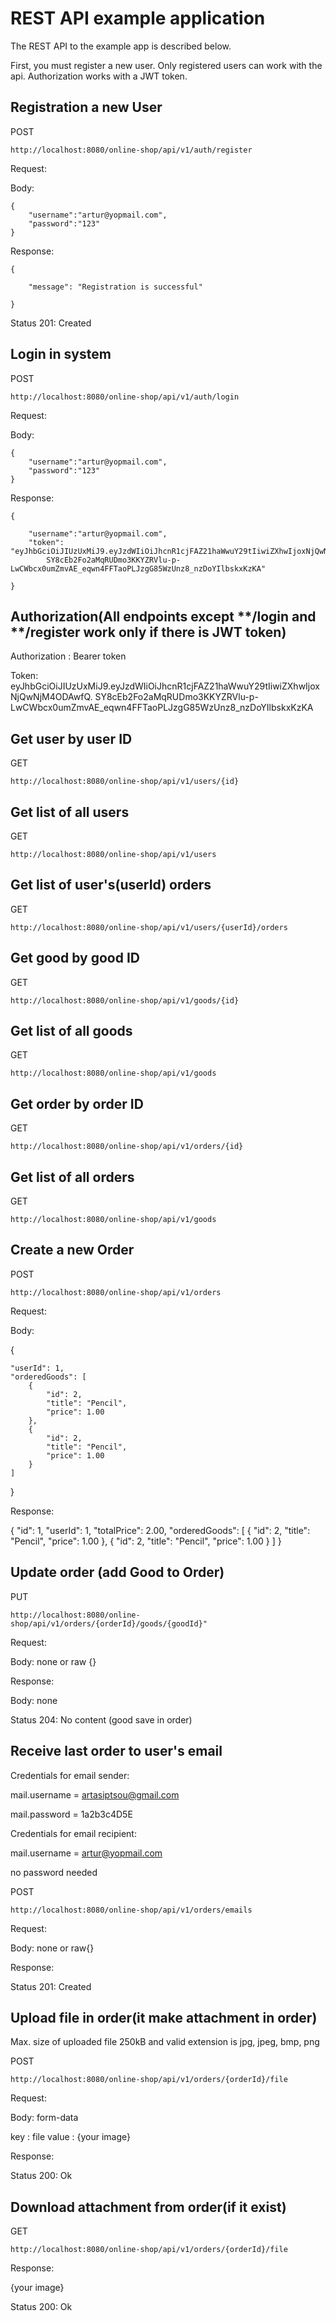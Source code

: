 # REST API example application

The REST API to the example app is described below.

First, you must register a new user. Only registered users can work with the api. Authorization works with a JWT token.

## Registration a new User

POST

    http://localhost:8080/online-shop/api/v1/auth/register

Request:

Body:
    
    {
        "username":"artur@yopmail.com",
        "password":"123"
    }

Response:

    {

        "message": "Registration is successful"

    }

Status 201: Created


## Login in system

POST

    http://localhost:8080/online-shop/api/v1/auth/login

Request:

Body:

    {
        "username":"artur@yopmail.com",
        "password":"123"
    }

Response:

    {

        "username":"artur@yopmail.com",
        "token": "eyJhbGciOiJIUzUxMiJ9.eyJzdWIiOiJhcnR1cjFAZ21haWwuY29tIiwiZXhwIjoxNjQwNjM4ODAwfQ.
            SY8cEb2Fo2aMqRUDmo3KKYZRVlu-p-LwCWbcx0umZmvAE_eqwn4FFTaoPLJzgG85WzUnz8_nzDoYIlbskxKzKA"

    }


## Authorization(All endpoints except **/login and **/register work only if there is JWT token)

Authorization : Bearer token

Token: eyJhbGciOiJIUzUxMiJ9.eyJzdWIiOiJhcnR1cjFAZ21haWwuY29tIiwiZXhwIjoxNjQwNjM4ODAwfQ.
SY8cEb2Fo2aMqRUDmo3KKYZRVlu-p-LwCWbcx0umZmvAE_eqwn4FFTaoPLJzgG85WzUnz8_nzDoYIlbskxKzKA


## Get user by user ID

GET

    http://localhost:8080/online-shop/api/v1/users/{id}

## Get list of all users

GET

    http://localhost:8080/online-shop/api/v1/users

## Get list of user's(userId) orders

GET

    http://localhost:8080/online-shop/api/v1/users/{userId}/orders

## Get good by good ID

GET

    http://localhost:8080/online-shop/api/v1/goods/{id}

## Get list of all goods

GET

    http://localhost:8080/online-shop/api/v1/goods

 ## Get order by order ID

GET

    http://localhost:8080/online-shop/api/v1/orders/{id}

## Get list of all orders

GET

    http://localhost:8080/online-shop/api/v1/goods


## Create a new Order

POST

    http://localhost:8080/online-shop/api/v1/orders

Request:

Body: 

{
    
    "userId": 1,
    "orderedGoods": [
        {
            "id": 2,
            "title": "Pencil",
            "price": 1.00
        },
        {
            "id": 2,
            "title": "Pencil",
            "price": 1.00
        }
    ]
}
    
Response:

{
    "id": 1,
    "userId": 1,
    "totalPrice": 2.00,
    "orderedGoods": [
        {
            "id": 2,
            "title": "Pencil",
            "price": 1.00
        },
        {
            "id": 2,
            "title": "Pencil",
            "price": 1.00
        }
    ]
}     

## Update order (add Good to Order)

PUT

    http://localhost:8080/online-shop/api/v1/orders/{orderId}/goods/{goodId}"

Request:

Body: none or raw {}
    
Response:

Body: none

Status 204: No content  (good save in order)

## Receive last order to user's email

Credentials for email sender:

mail.username = artasiptsou@gmail.com

mail.password = 1a2b3c4D5E 

Credentials for email recipient:

mail.username = artur@yopmail.com

no password needed

POST

    http://localhost:8080/online-shop/api/v1/orders/emails

Request:

Body: none or raw{}

Response:

Status 201: Created

## Upload file in order(it make attachment in order)

Max. size of uploaded file 250kB and valid extension is jpg, jpeg, bmp, png

POST

    http://localhost:8080/online-shop/api/v1/orders/{orderId}/file

Request:

Body: form-data

key  : file    value :  {your image}

Response:

Status 200: Ok  

## Download attachment from order(if it exist)

GET

    http://localhost:8080/online-shop/api/v1/orders/{orderId}/file


Response:

{your image}

Status 200: Ok  
